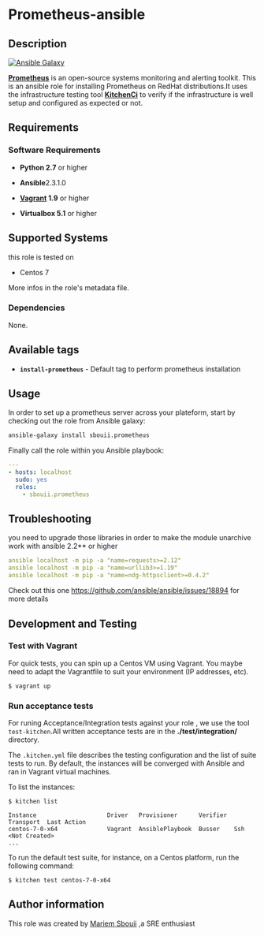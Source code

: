 # Prometheus-ansible
## Description

[![Ansible Galaxy](https://img.shields.io/badge/galaxy-sbouii.prometheus-blue.svg)](https://galaxy.ansible.com/sbouii/prometheus/) 

**[Prometheus](https://prometheus.io/)** is an open-source systems monitoring and alerting toolkit.
This is an ansible role for installing Prometheus on RedHat distributions.It uses the infrastructure testing tool **[KitchenCi](http://kitchen.ci/)** to verify if the infrastructure is well setup and configured as expected or not.

## Requirements

### Software Requirements

- **Python 2.7** or higher

- **Ansible**2.3.1.0 

- **[Vagrant](https://www.vagrantup.com/) 1.9** or higher 

- **Virtualbox 5.1** or higher

## Supported Systems

this role is tested on 
- Centos 7

More infos in the role's metadata file.


### Dependencies

None.

## Available tags

- **`install-prometheus`** -  Default tag to perform prometheus installation

## Usage

In order to set up a prometheus server across your plateform, start by checking out the role from Ansible galaxy:
```bash
ansible-galaxy install sbouii.prometheus
```

Finally call the role within you Ansible playbook:
```yaml
---
- hosts: localhost
  sudo: yes
  roles:
    - sbouii.prometheus
```
## Troubleshooting
you need to upgrade those libraries in order to make the module unarchive work with ansible 2.2** or higher 

```yaml
ansible localhost -m pip -a "name=requests>=2.12" 
ansible localhost -m pip -a "name=urllib3>=1.19" 
ansible localhost -m pip -a "name=ndg-httpsclient>=0.4.2" 

```
Check out this one https://github.com/ansible/ansible/issues/18894 for more details 

## Development and Testing
### Test with Vagrant
For quick tests, you can spin up a Centos VM using Vagrant. You maybe need to adapt the Vagrantfile to suit your environment (IP addresses, etc).

    $ vagrant up

### Run acceptance tests

For runing Acceptance/Integration tests against your role , we use the tool `test-kitchen`.All written acceptance tests are in the **./test/integration/** directory.

The `.kitchen.yml` file describes the testing configuration and the list of suite tests to run. By default, the instances will be converged with Ansible and ran in Vagrant virtual machines.

To list the instances:

    $ kitchen list

    Instance                    Driver   Provisioner      Verifier  Transport  Last Action
    centos-7-0-x64              Vagrant  AnsiblePlaybook  Busser    Ssh        <Not Created>
    ...

To run the default test suite, for instance, on a  Centos platform, run the following command:
   
    $ kitchen test centos-7-0-x64

## Author information

This role was created by [Mariem Sbouii](https://www.linkedin.com/in/mariem-sboui-76906711b) ,a SRE enthusiast


